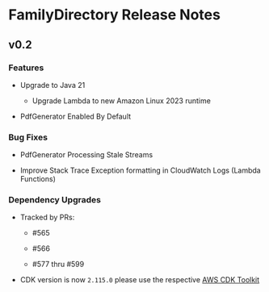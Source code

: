 # FamilyDirectory Release Notes

## v0.2

### Features

- Upgrade to Java 21

    - Upgrade Lambda to new Amazon Linux 2023 runtime

- PdfGenerator Enabled By Default

### Bug Fixes

- PdfGenerator Processing Stale Streams

- Improve Stack Trace Exception formatting in CloudWatch Logs (Lambda Functions)

### Dependency Upgrades

- Tracked by PRs:

    - #565

    - #566

    - #577 thru #599

- CDK version is now `2.115.0` please use the
  respective [AWS CDK Toolkit](https://docs.aws.amazon.com/cdk/v2/guide/cli.html)
